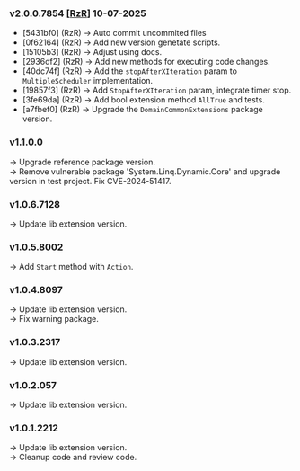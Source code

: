 ### v**2.0.0.7854** [[RzR](mailto:108324929+I-RzR-I@users.noreply.github.com)] 10-07-2025
* [5431bf0] (RzR) -> Auto commit uncommited files
* [0f62164] (RzR) -> Add new version genetate scripts.
* [15105b3] (RzR) -> Adjust using docs.
* [2936df2] (RzR) -> Add new methods for executing code changes.
* [40dc74f] (RzR) -> Add the `stopAfterXIteration` param to `MultipleScheduler` implementation.
* [19857f3] (RzR) -> Add `StopAfterXIteration` param, integrate timer stop.
* [3fe69da] (RzR) -> Add bool extension method `AllTrue` and tests.
* [a7fbef0] (RzR) -> Upgrade the `DomainCommonExtensions` package version.

### **v1.1.0.0** 
-> Upgrade reference package version. <br/>
-> Remove vulnerable package 'System.Linq.Dynamic.Core' and upgrade version in test project. Fix CVE-2024-51417. <br/>

### **v1.0.6.7128** 
-> Update lib extension version. <br/>

### **v1.0.5.8002** 
-> Add `Start` method with `Action`.

### **v1.0.4.8097** 
-> Update lib extension version. <br/>
-> Fix warning package. <br/>

### **v1.0.3.2317** 
-> Update lib extension version.<br />

### **v1.0.2.057** 
-> Update lib extension version. <br/>

### **v1.0.1.2212** 
-> Update lib extension version. <br/>
-> Cleanup code and review code. <br/>
